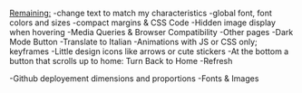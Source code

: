 <Remaining:>
    -change text to match my characteristics
    -global font, font colors and sizes
    -compact margins & CSS Code
    -Hidden image display when hovering
    -Media Queries & Browser Compatibility
    -Other pages
    -Dark Mode Button
    -Translate to Italian
    -Animations with JS or CSS only; keyframes
    -Little design icons like arrows or cute stickers
    -At the bottom a button that scrolls up to home: Turn Back to Home
    -Refresh

<To be checked after finishing:>
    -Github deployement dimensions and proportions
    -Fonts & Images